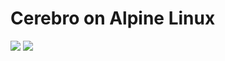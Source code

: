 # Cerebro on Alpine Linux

[![](https://images.microbadger.com/badges/image/bdwyertech/cerebro.svg)](https://microbadger.com/images/bdwyertech/cerebro "Get your own image badge on microbadger.com")
[![](https://images.microbadger.com/badges/version/bdwyertech/cerebro.svg)](https://microbadger.com/images/bdwyertech/cerebro "Get your own version badge on microbadger.com")
